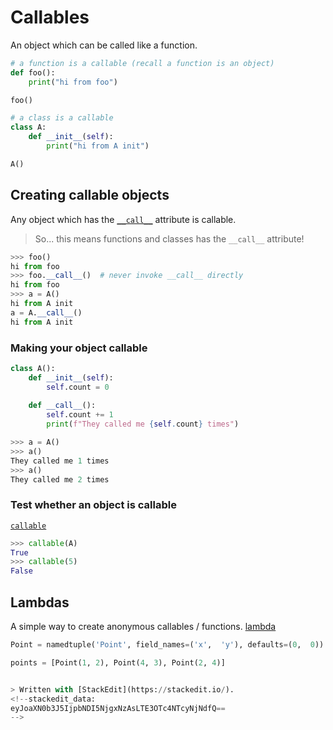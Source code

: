
# Callables
An object which can be called like a function.
```python
# a function is a callable (recall a function is an object)
def foo():
	print("hi from foo")

foo()
```
```python
# a class is a callable
class A:
	def __init__(self):
		print("hi from A init")

A()
```
## Creating callable objects
Any object which has the [```__call__```](https://docs.python.org/3/reference/datamodel.html#object.__call__) attribute is callable.

> So... this means functions and classes has the ```__call__``` attribute!
```python
>>> foo()
hi from foo
>>> foo.__call__()  # never invoke __call__ directly
hi from foo
>>> a = A()
hi from A init
a = A.__call__()
hi from A init
```
### Making your object callable
```python
class A():
	def __init__(self):
		self.count = 0
	
	def __call__():
		self.count += 1
		print(f"They called me {self.count} times")
```
```python
>>> a = A()
>>> a()
They called me 1 times
>>> a()
They called me 2 times
```
### Test whether an object is callable
[```callable```](https://docs.python.org/3/library/functions.html#callable)
```python
>>> callable(A)
True
>>> callable(5)
False
```

## Lambdas
A simple way to create anonymous callables / functions.
[lambda](https://docs.python.org/3/tutorial/controlflow.html#lambda-expressions)
```python
Point = namedtuple('Point', field_names=('x',  'y'), defaults=(0,  0))

points = [Point(1, 2), Point(4, 3), Point(2, 4)]


> Written with [StackEdit](https://stackedit.io/).
<!--stackedit_data:
eyJoaXN0b3J5IjpbNDI5NjgxNzAsLTE3OTc4NTcyNjNdfQ==
-->